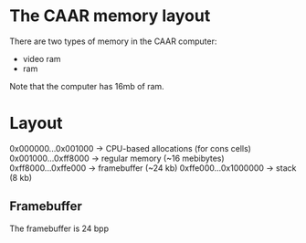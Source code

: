# The CAAR memory layout
There are two types of memory in the CAAR computer:
- video ram
- ram

Note that the computer has 16mb of ram.

# Layout

0x000000...0x001000 -> CPU-based allocations (for cons cells)
0x001000...0xff8000 -> regular memory (~16 mebibytes)
0xff8000...0xffe000 -> framebuffer (~24 kb)
0xffe000...0x1000000 -> stack (8 kb)

## Framebuffer
The framebuffer is 24 bpp

